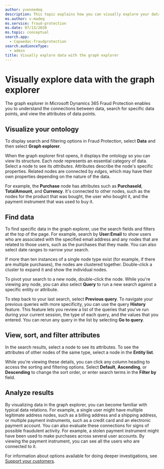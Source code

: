 ```yaml
---
author: yvonnedeq
description: This topic explains how you can visually explore your data in Microsoft Dynamics 365 Fraud Protection.
ms.author: v-madeq
ms.service: fraud-protection
ms.date: 07/13/2020
ms.topic: conceptual
search.app: 
  - Capaedac-fraudprotection
search.audienceType:
  - admin
title: Visually explore data with the graph explorer
---
```


# Visually explore data with the graph explorer

The graph explorer in Microsoft Dynamics 365 Fraud Protection enables you to understand the connections between data, search for specific data points, and view the attributes of data points.

## Visualize your ontology

To display search and filtering options in Fraud Protection, select **Data** and then select **Graph explorer**. 

When the graph explorer first opens, it displays the ontology so you can view its structure. Each *node* represents an essential category of data. Select a node to see its *attributes*. Attributes describe the node's specific properties. Related nodes are connected by *edges*, which may have their own properties depending on the nature of the data.

For example, the **Purchase** node has attributes such as **PurchaseId**, **TotalAmount**, and **Currency**. It's connected to other nodes, such as the nodes for the product that was bought, the user who bought it, and the payment instrument that was used to buy it.

## Find data

To find specific data in the graph explorer, use the search fields and filters at the top of the page. For example, search by **User:Email** to show users who are associated with the specified email address and any nodes that are related to those users, such as the purchases that they made. You can also select date ranges to narrow your search.

If more than ten instances of a single node type exist (for example, if there are multiple purchases), the nodes are clustered together. Double-click a cluster to expand it and show the individual nodes.

To pivot your search to a new node, double-click the node. While you're viewing any node, you can also select **Query** to run a new search against a specific entity or attribute.

To step back to your last search, select **Previous query**. To navigate your previous queries with more specificity, you can use the query **History** feature. This feature lets you review a list of the queries that you've run during your current session, the type of each query, and the values that you entered. You can rerun any query in the list by selecting **Go to query**.

## View, sort, and filter attributes

In the search results, select a node to see its attributes. To see the attributes of other nodes of the same type, select a node in the **Entity list**.

While you're viewing these details, you can click any column heading to access the sorting and filtering options. Select **Default**, **Ascending**, or **Descending** to change the sort order, or enter search terms in the **Filter by** field.

## Analyze results

By visualizing data in the graph explorer, you can become familiar with typical data relations. For example, a single user might have multiple legitimate address nodes, such as a billing address and a shipping address, or multiple payment instruments, such as a credit card and an electronic payment account. You can also evaluate these connections for signs of possible fraudulent activity. For example, a stolen payment instrument might have been used to make purchases across several user accounts. By viewing the payment instrument, you can see all the users who are connected to it.

For information about options available for doing deeper investigations, see [Support your customers](risk-support.md).
